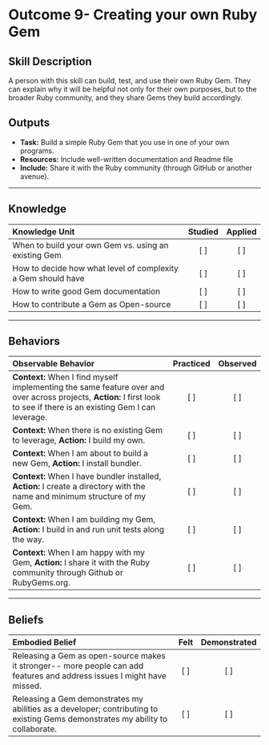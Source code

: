 # Outcome 9- Creating your own Ruby Gem

Skill Description
----------
A person with this skill can build, test, and use their own Ruby Gem. They can explain why it will be helpful not only for their own purposes, but to the broader Ruby community, and they share Gems they build accordingly. 


Outputs
----------
- **Task:** Build a simple Ruby Gem that you use in one of your own programs. 
- **Resources:** Include well-written documentation and Readme file
- **Include:** Share it with the Ruby community (through GitHub or another avenue). 



----------
## **Knowledge**


| Knowledge Unit   |      Studied      | Applied |
|:-------------|:------------------:|:--------:|
| When to build your own Gem vs. using an existing Gem | [ ] | [ ]  |
| How to decide how what level of complexity a Gem should have | [ ] | [ ]  |
| How to write good Gem documentation | [ ] | [ ]  |
| How to contribute a Gem as Open-source | [ ] | [ ]  |


----------


## **Behaviors**

| Observable Behavior   |      Practiced      | Observed |
|:-------------|:------------------:|:--------:|
| **Context:** When I find myself implementing the same feature over and over across projects, **Action:** I first look to see if there is an existing Gem I can leverage. | [ ] | [ ]  | 
| **Context:** When there is no existing Gem to leverage, **Action:** I build my own. | [ ] | [ ]  | 
| **Context:** When I am about to build a new Gem, **Action:** I install bundler. | [ ] | [ ]  | 
| **Context:** When I have bundler installed, **Action:** I create a directory with the name and minimum structure of my Gem. | [ ] | [ ]  | 
| **Context:** When I am building my Gem, **Action:** I build in and run unit tests along the way. | [ ] | [ ]  | 
| **Context:** When I am happy with my Gem, **Action:** I share it with the Ruby community through Github or RubyGems.org. | [ ] | [ ]  | 

----------


## **Beliefs**


| Embodied Belief   |      Felt      | Demonstrated |
|:-------------|:------------------:|:--------:|
|Releasing a Gem as open-source makes it stronger-- more people can add features and address issues I might have missed. | [ ] | [ ]  
| Releasing a Gem demonstrates my abilities as a developer; contributing to existing Gems demonstrates my ability to collaborate. | [ ] | [ ]  | 
